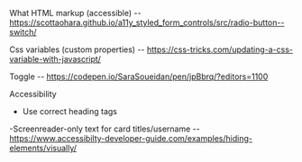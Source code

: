 <!-- ##### NOTES #### -->

What HTML markup (accessible) -- https://scottaohara.github.io/a11y_styled_form_controls/src/radio-button--switch/

Css variables (custom properties) -- https://css-tricks.com/updating-a-css-variable-with-javascript/

Toggle -- https://codepen.io/SaraSoueidan/pen/jpBbrq/?editors=1100

Accessibility

- Use correct heading tags

-Screenreader-only text for card titles/username -- https://www.accessibilty-developer-guide.com/examples/hiding-elements/visually/